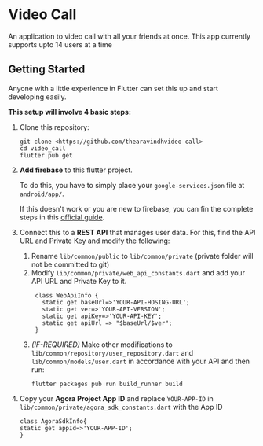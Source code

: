 # Video Call

An application to video call with all your friends at once. This app currently supports upto 14 users at a time

## Getting Started

Anyone with a little experience in Flutter can set this up and start developing easily.

**This setup will involve 4 basic steps:**

1. Clone this repository:
    ```shell script
    git clone <https://github.com/thearavindhvideo call>
    cd video_call 
    flutter pub get 
    ```

2. **Add firebase** to this flutter project.

    To do this, you have to simply place your `google-services.json` file at `android/app/`.

    If this doesn't work or you are new to firebase, you can fin the complete steps in this [official guide](https://firebase.google.com/docs/flutter/setup).

3. Connect this to a **REST API** that manages user data. For this,
    find the API URL and Private Key and modify the following:

    1. Rename `lib/common/public` to `lib/common/private` (private folder will not be committed to git)
    2. Modify `lib/common/private/web_api_constants.dart` and add your API URL and Private Key to it.
       ```
        class WebApiInfo {
          static get baseUrl=>'YOUR-API-HOSING-URL';
          static get ver=>'YOUR-API-VERSION';
          static get apiKey=>'YOUR-API-KEY';
          static get apiUrl => "$baseUrl/$ver";
        }
        ```
    3. *(IF-REQUIRED)* Make other modifications to `lib/common/repository/user_repository.dart` and `lib/common/models/user.dart` in accordance with your API and then run:
        ```
        flutter packages pub run build_runner build
        ```
4. Copy your **Agora Project App ID** and replace `YOUR-APP-ID` in
   `lib/common/private/agora_sdk_constants.dart` with the App ID
    ```
    class AgoraSdkInfo{
    static get appId=>'YOUR-APP-ID';
    }
    ```
   
